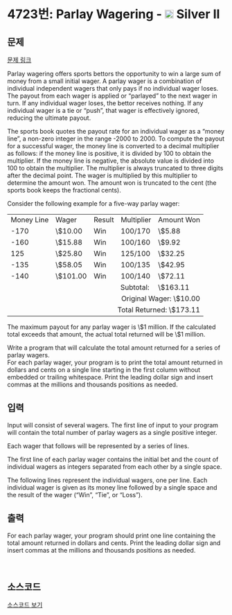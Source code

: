 # 4723번: Parlay Wagering - <img src="https://static.solved.ac/tier_small/9.svg" style="height:20px" /> Silver II

<!-- performance -->

<!-- 문제 제출 후 깃허브에 푸시를 했을 때 제출한 코드의 성능이 입력될 공간입니다.-->

<!-- end -->

## 문제

[문제 링크](https://boj.kr/4723)


<p>Parlay wagering offers sports bettors the opportunity to win a large sum of money from a small initial wager. A parlay wager is a combination of individual independent wagers that only pays if no individual wager loses. The payout from each wager is applied or “parlayed” to the next wager in turn. If any individual wager loses, the bettor receives nothing. If any individual wager is a tie or “push”, that wager is effectively ignored, reducing the ultimate payout.</p>

<p>The sports book quotes the payout rate for an individual wager as a “money line”, a non-zero integer in the range -2000 to 2000. To compute the payout for a successful wager, the money line is converted to a decimal multiplier as follows: if the money line is positive, it is divided by 100 to obtain the multiplier. If the money line is negative, the absolute value is divided into 100 to obtain the multiplier. The multiplier is always truncated to three digits after the decimal point. The wager is multiplied by this multiplier to determine the amount won. The amount won is truncated to the cent (the sports book keeps the fractional cents).</p>

<p>Consider the following example for a five-way parlay wager:</p>

<table class="table table-bordered">
<tbody>
<tr>
<td>Money Line</td>
<td>Wager</td>
<td>Result</td>
<td>Multiplier</td>
<td>Amount Won</td>
</tr>
<tr>
<td>-170</td>
<td>\$10.00</td>
<td>Win</td>
<td>100/170</td>
<td>\$5.88</td>
</tr>
<tr>
<td>-160</td>
<td>\$15.88</td>
<td>Win</td>
<td>100/160</td>
<td>\$9.92</td>
</tr>
<tr>
<td>125</td>
<td>\$25.80</td>
<td>Win</td>
<td>125/100</td>
<td>\$32.25</td>
</tr>
<tr>
<td>-135</td>
<td>\$58.05</td>
<td>Win</td>
<td>100/135</td>
<td>\$42.95</td>
</tr>
<tr>
<td>-140</td>
<td>\$101.00</td>
<td>Win</td>
<td>100/140</td>
<td>\$72.11</td>
</tr>
<tr>
<td colspan="4" rowspan="1" style="text-align:right">Subtotal:&nbsp;</td>
<td>\$163.11</td>
</tr>
<tr>
<td colspan="5" style="text-align:right">Original Wager: \$10.00</td>
</tr>
<tr>
<td colspan="5" style="text-align:right">Total Returned: \$173.11</td>
</tr>
</tbody>
</table>

<p>The maximum payout for any parlay wager is \$1 million. If the calculated total exceeds that amount, the actual total returned will be \$1 million.</p>

<p>Write a program that will calculate the total amount returned for a series of parlay wagers.&nbsp;<br>
For each parlay wager, your program is to print the total amount returned in dollars and cents on a single line starting in the first column without embedded or trailing whitespace. Print the leading dollar sign and insert commas at the millions and thousands positions as needed.</p>



## 입력


<p>Input will consist of several wagers. The first line of input to your program will contain the total number of parlay wagers as a single positive integer.</p>

<p>Each wager that follows will be represented by a series of lines.</p>

<p>The first line of each parlay wager contains the initial bet and the count of individual wagers as integers separated from each other by a single space.</p>

<p>The following lines represent the individual wagers, one per line. Each individual wager is given as its money line followed by a single space and the result of the wager (“Win”, “Tie”, or “Loss”).</p>



## 출력


<p>For each parlay wager, your program should print one line containing the total amount returned in dollars and cents. Print the leading dollar sign and insert commas at the millions and thousands positions as needed.</p>

<p>&nbsp;</p>



## 소스코드

[소스코드 보기](Parlay%20Wagering.py)